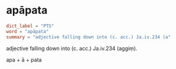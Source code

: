 # apāpata

``` toml
dict_label = "PTS"
word = "apāpata"
summary = "adjective falling down into (c. acc.) Ja.iv.234 (a"
```

adjective falling down into (c. acc.) Ja.iv.234 (aggiṃ).

apa \+ ā \+ pata

